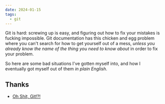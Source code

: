 ```yaml
---
date: 2024-01-15
tags:
  - git
---
```


Git is hard: screwing up is easy, and figuring out how to fix your mistakes is fucking impossible. Git documentation has this chicken and egg problem where you can't search for how to get yourself out of a mess, _unless you already know the name of the thing you need to know about_ in order to fix your problem.

So here are some bad situations I've gotten myself into, and how I eventually got myself out of them _in plain English_.

## Thanks

- [Oh Shit, Git!?!](https://ohshitgit.com/)
